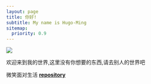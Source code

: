 ```yaml
---
layout: page
title: 你好!
subtitle: My name is Hugo-Ming
sitemap:
  priority: 0.9
---
```


<img src="{{ '/assets/img/pudhina.jpg' | prepend: site.baseurl }}" id="about-img">

<div id="describe-text">
	<p>欢迎来到我的世界,这里没有你想要的东西,请去别人的世界吧</p>
	<p>微笑面对生活 <strong> <a href="https://github.com/knhash/Pudhina"> repository</a> </strong></p>
</div>